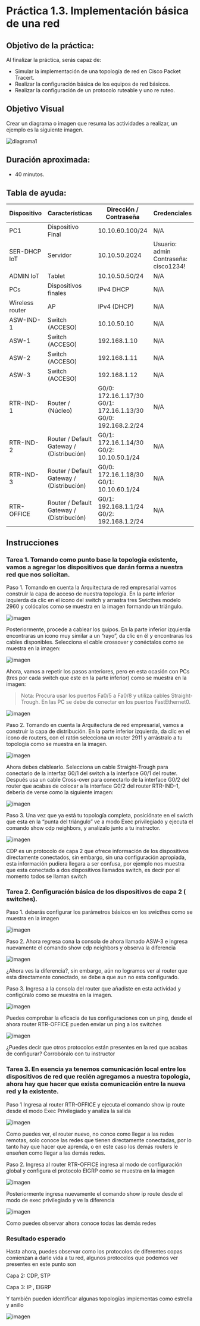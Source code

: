 # Práctica 1.3. Implementación básica de una red

## Objetivo de la práctica:
Al finalizar la práctica, serás capaz de:
- Simular la implementación de una topología de red en Cisco Packet Tracert.  
- Realizar la configuración básica de los equipos de red básicos.  
- Realizar la configuración de un protocolo ruteable y uno re ruteo.  

## Objetivo Visual 
Crear un diagrama o imagen que resuma las actividades a realizar, un ejemplo es la siguiente imagen. 

![diagrama1](../Imagenes/Práctica3/3_1.png)

## Duración aproximada:
- 40 minutos.

## Tabla de ayuda:

| Dispositivo      | Características                            | Dirección / Contraseña                                                              | Credenciales                                |
|------------------|---------------------------------------------|--------------------------------------------------------------------------------------|---------------------------------------------|
| PC1              | Dispositivo Final                          | 10.10.60.100/24                                                                      | N/A                                         |
| SER-DHCP IoT     | Servidor                                   | 10.10.50.2024                                                                        | Usuario: admin<br>Contraseña: cisco1234!    |
| ADMIN IoT        | Tablet                                     | 10.10.50.50/24                                                                       | N/A                                         |
| PCs              | Dispositivos finales                       | IPv4 DHCP                                                                            | N/A                                         |
| Wireless router  | AP                                         | IPv4 (DHCP)                                                                          | N/A                                         |
| ASW-IND-1        | Switch (ACCESO)                            | 10.10.50.10                                                                          | N/A                                         |
| ASW-1            | Switch (ACCESO)                            | 192.168.1.10                                                                         | N/A                                         |
| ASW-2            | Switch (ACCESO)                            | 192.168.1.11                                                                         | N/A                                         |
| ASW-3            | Switch (ACCESO)                            | 192.168.1.12                                                                         | N/A                                         |
| RTR-IND-1        | Router / (Núcleo)                          | G0/0: 172.16.1.17/30<br>G0/1: 172.16.1.13/30<br>G0/0: 192.168.2.2/24                 | N/A                                         |
| RTR-IND-2        | Router / Default Gateway / (Distribución) | G0/1: 172.16.1.14/30<br>G0/2: 10.10.50.1/24                                          | N/A                                         |
| RTR-IND-3        | Router / Default Gateway / (Distribución) | G0/0: 172.16.1.18/30<br>G0/1: 10.10.60.1/24                                          | N/A                                         |
| RTR-OFFICE       | Router / Default Gateway / (Distribución) | G0/1: 192.168.1.1/24<br>G0/2: 192.168.1.2/24                                         | N/A                                         |


## Instrucciones 

### Tarea 1.  Tomando como punto base la topología existente, vamos a agregar los dispositivos que darán forma a nuestra red que nos solicitan. 

Paso 1. Tomando en cuenta la Arquitectura de red empresarial vamos construir la capa de acceso de nuestra topología. En la parte inferior izquierda da clic en el icono del switch y arrastra tres Swicthes modelo 2960 y colócalos como se muestra en la imagen formando un triángulo.  

![imagen](../Imagenes/Práctica3/3_2.png)

Posteriormente, procede a cablear los quipos. En la parte inferior izquierda encontraras un icono muy similar a un “rayo”, da clic en él y encontraras los cables disponibles. Selecciona el cable crossover y conéctalos como se muestra en la imagen:  

![imagen](../Imagenes/Práctica3/3_3.png)

Ahora, vamos a repetir los pasos anteriores, pero en esta ocasión con PCs (tres por cada switch que este en la parte inferior) como se muestra en la imagen:  

> Nota: Procura usar los puertos Fa0/5 a Fa0/8 y utiliza cables Straight-Trough. En las PC se debe de conectar en los puertos FastEthernet0.

![imagen](../Imagenes/Práctica3/3_4.png)

Paso 2. Tomando en cuenta la Arquitectura de red empresarial, vamos a construir la capa de distribución. En la parte inferior izquierda, da clic en el icono de routers, con el ratón selecciona un router 2911 y arrástralo a tu topología como se muestra en la imagen. 

![imagen](../Imagenes/Práctica3/3_5.png)

Ahora debes clablearlo. Selecciona un cable Straight-Trough para conectarlo de la interfaz G0/1 del switch a la interface G0/1 del router. Después usa un cable Cross-over para conectarlo de la interface G0/2 del router que acabas de colocar a la interface G0/2 del router RTR-IND-1, debería de verse como la siguiente imagen:  

![imagen](../Imagenes/Práctica3/3_6.png)

Paso 3. Una vez que ya está tu topología completa, posiciónate en el swicth que esta en la “punta del triángulo” ve a modo Exec privilegiado y ejecuta el comando show cdp neighbors, y analízalo junto a tu instructor.  

![imagen](../Imagenes/Práctica3/3_7.png)

CDP es un protocolo de capa 2 que ofrece información de los dispositivos directamente conectados, sin embargo, sin una configuración apropiada, esta información pudiera llegara a ser confusa, por ejemplo nos muestra que esta conectado a dos dispositivos llamados switch, es decir por el momento todos se llaman switch 

### Tarea 2. Configuración básica de los dispositivos de capa 2 ( switches). 

Paso 1. deberás configurar los parámetros básicos en los swicthes como  se muestra en la imagen  

![imagen](../Imagenes/Práctica3/3_8.png)

Paso 2. Ahora regresa cona la consola de ahora llamado ASW-3 e ingresa nuevamente el comando show cdp neighbors y observa la diferencia  

![imagen](../Imagenes/Práctica3/3_9.png)

¿Ahora ves la diferencia?, sin embargo, aún no logramos ver al router que esta directamente conectado, se debe a que aun no esta configurado. 

Paso 3. Ingresa a la consola del router que añadiste en esta actividad y configúralo como se muestra en la imagen. 

![imagen](../Imagenes/Práctica3/3_10.png)

Puedes comprobar la eficacia de tus configuraciones con un ping, desde el ahora router RTR-OFFICE pueden enviar un ping a los switches  

![imagen](../Imagenes/Práctica3/3_11.png)

¿Puedes decir que otros protocolos están presentes en la red que acabas de configurar? Corrobóralo con tu instructor  

 
### Tarea 3.  En esencia ya tenemos comunicación local entre los dispositivos de red que recién agregamos a nuestra topología, ahora hay que hacer que exista comunicación entre la nueva red y la existente. 

Paso 1 Ingresa al router RTR-OFFICE y ejecuta el comando show ip route desde el modo Exec Privilegiado y analiza la salida  

![imagen](../Imagenes/Práctica3/3_12.png)

Como puedes ver, el router nuevo, no conce como llegar a las redes remotas, solo conoce las redes que tienen directamente conectadas, por lo tanto hay que hacer que aprenda, o en este caso los demás routers le enseñen como llegar  a las demás redes. 

Paso 2. Ingresa al router RTR-OFFICE ingresa al modo de configuración global  y configura el protocolo EIGRP  como se muestra en la imagen  

![imagen](../Imagenes/Práctica3/3_13.png)

Posteriormente ingresa nuevamente el comando show ip route desde el modo de exec privilegiado y ve la diferencia  

![imagen](../Imagenes/Práctica3/3_14.png)

Como puedes observar ahora conoce todas las demás redes  

### Resultado esperado 

Hasta ahora, puedes observar como los protocolos de diferentes copas comienzan a darle vida a tu red, algunos protocolos que podemos ver presentes en este punto son  

Capa 2: CDP,  STP 

Capa 3: IP , EIGRP 

Y también pueden identificar algunas topologías implementas como estrella y anillo  

![imagen](../Imagenes/Práctica3/3_15.png)
